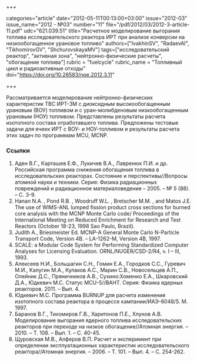 +++

categories="article"
date="2012-05-11T00:13:00+03:00"
issue="2012-03"
issue_name="2012 - №03"
number="11"
file="/pdf/2012/03/2012-3-article-11.pdf"
udc="621.039.51"
title="Расчетное моделирование выгорания топлива исследовательского реактора ИРТ при анализе конверсии на низкообогащенное урановое топливо"
authors=["IvakhinSV", "RadaevAI", "TikhomirovGV", "ShchurovskayaMV"]
tags=["исследовательский реактор", "активная зона", "нейтронно-физические расчеты", "обогащение топлива"]
rubric = "fuelcycle"
rubric_name = "Топливный цикл и радиоактивные отходы"
doi="https://doi.org/10.26583/npe.2012.3.11"

+++

Рассматривается моделирование нейтронно-физических характеристик ТВС ИРТ-3М с диоксидным высокообогащенным урановым (ВОУ) топливом и с уран-молибденовым низкообогащенным урановым (НОУ) топливом. Представлены результаты расчета изотопного состава отработавшего топлива. Предложены тестовые задачи для ячеек ИРТ с ВОУ- и НОУ-топливом и результаты расчета этих задач по программам MCU, MCNP.

### Ссылки

1. Аден В.Г., Карташев Е.Ф., Лукичев В.А., Лавренюк П.И. и др. Российская программа снижения обогащения топлива в исследовательских реакторах. Состояние и перспективы//Вопросы атомной науки и техники. Серия: Физика радиационных повреждений и радиационное материаловедение – 2005. – № 5 (88). – С. 3-9.
2. Hanan N.A. , Pond R.B. , Woodruff W.L. , Bretscher M.M. , and Matos J.E. The use of WIMS-ANL lumped fission product cross sections for burned core analysis with the MCNP Monte Carlo code/ Proceedings of the International Meeting on Reduced Enrichment for Research and Test Reactors (October 18-23, 1998 Sao Paulo, Brazil).
3. Judith A., Briesmeister Ed. MCNP-A General Monte Carlo N-Particle Transport Code, Version 4B. – LA-1262-M, Version 4B, 1997.
4. SCALE: a Modular Code System for Performing Standardized Computer Analyses for Licensing Evaluation. ORNL/NUGER/CSD-2/R4, v. I – III, 1993.
5. Алексеев Н.И., Большагин С.Н., Гомин Е.А., Городков С.С., Гуревич М.И., Калугин М.А., Кулаков А.С., Марин С.В., Новосельцев А.П., Олейник Д.С., Пряничников А.В., Сухино:Хоменко Е.А., Шкаровский Д.А., Юдкевич М.С. Статус MCU-5//ВАНТ. Серия: Физика ядерных реакторов. 2011. – Вып. 4.
6. Юдкевич М.С. Программа BURNUP для расчета изменения изотопного состава реактора в процессе кампании/ИАЭ-6048/5. М. 1997.
7. Баранов В.Г., Тихомиров Г.В., Харитонов П.Е., Хлунов А.В. Моделирование выгорания ядерного топлива исследовательских реакторов при переходе на низкое обогащение//Атомная энергия. – 2010. – Т. 108. – Вып. 1. – С. 40-45.
8. Щуровская М.В., Алферов В.П. Расчет и эксперимент при определении эксплуатационных характеристик исследовательского реактора//Атомная энергия. – 2006. – Т. 101. – Вып. 4. – С. 254-262.